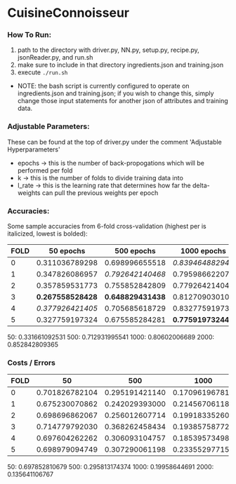 # CuisineConnoisseur

### How To Run:
1. path to the directory with driver.py, NN.py, setup.py, recipe.py, jsonReader.py, and run.sh
2. make sure to include in that directory ingredients.json and training.json
3. execute `./run.sh`
  * NOTE: the bash script is currently configured to operate on ingredients.json and training.json; if you wish to change this, simply change those input statements for another json of attributes and training data.

### Adjustable Parameters:
These can be found at the top of driver.py under the comment 'Adjustable Hyperparameters'
* epochs -> this is the number of back-propogations which will be performed per fold
* k -> this is the number of folds to divide training data into
* l_rate -> this is the learning rate that determines how far the delta-weights can pull the previous weights per epoch

### Accuracies:

Some sample accuracies from 6-fold cross-validation (highest per is italicized, lowest is bolded):

| FOLD 	| 50 epochs      	    | 500 epochs          | 1000 epochs         | 2000 epochs    	    |
|------	|--------------------	|--------------------	|--------------------	|--------------------	|
| 0    	| 0.311036789298 	    | 0.698996655518 	    | _0.839464882943_ 	  | 0.846153846154 	    |
| 1    	| 0.347826086957 	    | _0.792642140468_ 	  | 0.795986622074 	    | **0.826086956522** 	|
| 2    	| 0.357859531773 	    | 0.755852842809 	    | 0.779264214047 	    | _0.886287625418_ 	  |
| 3    	| **0.267558528428** 	| **0.648829431438** 	| 0.812709030100 	    | 0.859531772575 	    |
| 4    	| _0.377926421405_ 	  | 0.705685618729 	    | 0.832775919732 	    | 0.852842809365 	    |
| 5    	| 0.327759197324 	    | 0.675585284281 	    | **0.775919732441** 	| 0.846153846154 	    |

50: 0.331661092531
500: 0.712931995541
1000: 0.80602006689
2000: 0.852842809365

### Costs / Errors

| FOLD 	| 50             	| 500            	| 1000           	| 2000           	|
|------	|----------------	|----------------	|----------------	|----------------	|
| 0    	| 0.701826782104 	| 0.295191421140 	| 0.170961967811 	| 0.145065824116 	|
| 1    	| 0.675230070862 	| 0.242029393000 	| 0.214567061180 	| 0.159498909199 	|
| 2    	| 0.698696862067 	| 0.256012607714 	| 0.199183352604 	| 0.112092391518 	|
| 3    	| 0.714779792030 	| 0.368262458434 	| 0.193857587727 	| 0.128988992820 	|
| 4    	| 0.697604262262 	| 0.306093104757 	| 0.185395734980 	| 0.125987036302 	|
| 5    	| 0.698979094749 	| 0.307290061198 	| 0.233552977155 	| 0.142213486649 	|

50: 0.697852810679
500: 0.295813174374
1000: 0.19958644691
2000: 0.135641106767
